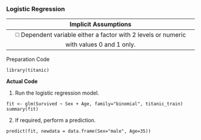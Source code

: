 ### Logistic Regression
| Implicit Assumptions |
| :---: |
| :white_medium_square: Dependent variable either a factor with 2 levels or numeric with values 0 and 1 only. |

Preparation Code
```
library(titanic)
```
**Actual Code**
1. Run the logistic regression model.
```
fit <- glm(Survived ~ Sex + Age, family="binomial", titanic_train)
summary(fit)
```
2. If required, perform a prediction.
```
predict(fit, newdata = data.frame(Sex="male", Age=35))
```
